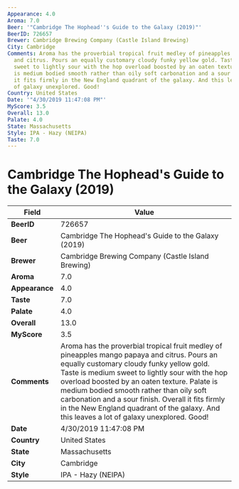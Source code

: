 ```yaml
---
Appearance: 4.0
Aroma: 7.0
Beer: '"Cambridge The Hophead''s Guide to the Galaxy (2019)"'
BeerID: 726657
Brewer: Cambridge Brewing Company (Castle Island Brewing)
City: Cambridge
Comments: Aroma has the proverbial tropical fruit medley of pineapples mango papaya
  and citrus. Pours an equally customary cloudy funky yellow gold. Taste is medium
  sweet to lightly sour with the hop overload boosted by an oaten texture. Palate
  is medium bodied smooth rather than oily soft carbonation and a sour finish. Overall
  it fits firmly in the New England quadrant of the galaxy. And this leaves a lot
  of galaxy unexplored. Good!
Country: United States
Date: '"4/30/2019 11:47:08 PM"'
MyScore: 3.5
Overall: 13.0
Palate: 4.0
State: Massachusetts
Style: IPA - Hazy (NEIPA)
Taste: 7.0
---
```


# Cambridge The Hophead's Guide to the Galaxy (2019)

| Field         | Value |
|---------------|-------|
| **BeerID** | 726657 |
| **Beer** | Cambridge The Hophead's Guide to the Galaxy (2019) |
| **Brewer** | Cambridge Brewing Company (Castle Island Brewing) |
| **Aroma** | 7.0 |
| **Appearance** | 4.0 |
| **Taste** | 7.0 |
| **Palate** | 4.0 |
| **Overall** | 13.0 |
| **MyScore** | 3.5 |
| **Comments** | Aroma has the proverbial tropical fruit medley of pineapples mango papaya and citrus. Pours an equally customary cloudy funky yellow gold. Taste is medium sweet to lightly sour with the hop overload boosted by an oaten texture. Palate is medium bodied smooth rather than oily soft carbonation and a sour finish. Overall it fits firmly in the New England quadrant of the galaxy. And this leaves a lot of galaxy unexplored. Good! |
| **Date** | 4/30/2019 11:47:08 PM |
| **Country** | United States |
| **State** | Massachusetts |
| **City** | Cambridge |
| **Style** | IPA - Hazy (NEIPA) |
